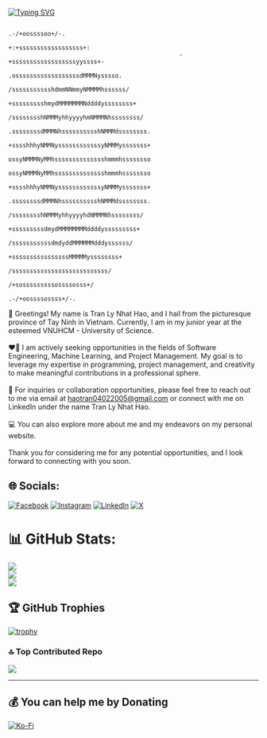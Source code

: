 [![Typing SVG](https://readme-typing-svg.demolab.com?font=Fira+Code&pause=1000&color=C8F733&random=false&width=435&lines=A+student+aiming+towards+technology)](https://git.io/typing-svg)

```
                                                       .-/+oossssoo+/-.             
                                                  +:+ssssssssssssssssss+:       
                                                -+ssssssssssssssssssyyssss+-       
                                              .ossssssssssssssssssdMMMNysssso.     
                                             /ssssssssssshdmmNNmmyNMMMMhssssss/    
                                            +ssssssssshmydMMMMMMMNddddyssssssss+   
                                            /sssssssshNMMMyhhyyyyhmNMMMNhssssssss/  
                                            .ssssssssdMMMNhsssssssssshNMMMdssssssss. 
                                            +sssshhhyNMMNyssssssssssssyNMMMysssssss+
                                            ossyNMMMNyMMhsssssssssssssshmmmhssssssso
                                            ossyNMMMNyMMhsssssssssssssshmmmhssssssso
                                            +sssshhhyNMMNyssssssssssssyNMMMysssssss+
                                            .ssssssssdMMMNhsssssssssshNMMMdssssssss. 
                                            /sssssssshNMMMyhhyyyyhdNMMMNhssssssss/  
                                            +sssssssssdmydMMMMMMMMddddysssssssss+   
                                             /sssssssssssdmdyddMMMMMMdddyssssss/
                                               +ssssssssssssssssMMMMMyssssssss+
                                                /sssssssssssssssssssssssssss/
                                                   /+sosssssssssossssosss+/
                                                      .-/+oossssossss+/-.
```

👋 Greetings! My name is Tran Ly Nhat Hao, and I hail from the picturesque province of Tay Ninh in Vietnam. Currently, I am in my junior year at the esteemed VNUHCM - University of Science.<br><br>❤️‍🔥 I am actively seeking opportunities in the fields of Software Engineering, Machine Learning, and Project Management. My goal is to leverage my expertise in programming, project management, and creativity to make meaningful contributions in a professional sphere.<br><br>📘 For inquiries or collaboration opportunities, please feel free to reach out to me via email at haotran04022005@gmail.com or connect with me on LinkedIn under the name Tran Ly Nhat Hao.<br><br>💻 You can also explore more about me and my endeavors on my personal website.<br><br>Thank you for considering me for any potential opportunities, and I look forward to connecting with you soon.


## 🌐 Socials:
[![Facebook](https://img.shields.io/badge/Facebook-%231877F2.svg?logo=Facebook&logoColor=white)](https://facebook.com/nhathao.tranly.3) [![Instagram](https://img.shields.io/badge/Instagram-%23E4405F.svg?logo=Instagram&logoColor=white)](https://instagram.com/nhathao0402) [![LinkedIn](https://img.shields.io/badge/LinkedIn-%230077B5.svg?logo=linkedin&logoColor=white)](https://linkedin.com/in/tranlynhathao) [![X](https://img.shields.io/badge/X-black.svg?logo=X&logoColor=white)](https://x.com/TranLyNhatHao) 

# 📊 GitHub Stats:
![](https://github-readme-stats.vercel.app/api?username=tranlynhathao&theme=radical&hide_border=false&include_all_commits=false&count_private=false)<br/>
![](https://github-readme-streak-stats.herokuapp.com/?user=tranlynhathao&theme=radical&hide_border=false)<br/>
![](https://github-readme-stats.vercel.app/api/top-langs/?username=tranlynhathao&theme=radical&hide_border=false&include_all_commits=false&count_private=false&layout=compact)

## 🏆 GitHub Trophies
[![trophy](https://github-profile-trophy.vercel.app/?username=ryo-ma&theme=onedark)](https://github.com/ryo-ma/github-profile-trophy)

### 🔝 Top Contributed Repo
![](https://github-contributor-stats.vercel.app/api?username=tranlynhathao&limit=5&theme=tokyonight&combine_all_yearly_contributions=true)

---

## 💰 You can help me by Donating
[![Ko-Fi](https://ko-fi.com/img/githubbutton_sm.svg)](https://ko-fi.com/tranlynhathao) 
  
<!-- Proudly created with GPRM ( https://gprm.itsvg.in ) -->
